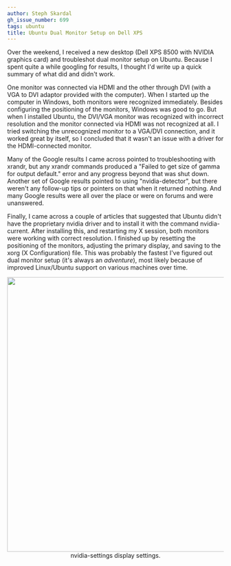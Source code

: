 ```yaml
---
author: Steph Skardal
gh_issue_number: 699
tags: ubuntu
title: Ubuntu Dual Monitor Setup on Dell XPS
---
```




Over the weekend, I received a new desktop (Dell XPS 8500 with NVIDIA graphics card) and troubleshot dual monitor setup on Ubuntu. Because I spent quite a while googling for results, I thought I'd write up a quick summary of what did and didn't work.

One monitor was connected via HDMI and the other through DVI (with a VGA to DVI adaptor provided with the computer). When I started up the computer in Windows, both monitors were recognized immediately. Besides configuring the positioning of the monitors, Windows was good to go. But when I installed Ubuntu, the DVI/VGA monitor was recognized with incorrect resolution and the monitor connected via HDMI was not recognized at all. I tried switching the unrecognized monitor to a VGA/DVI connection, and it worked great by itself, so I concluded that it wasn't an issue with a driver for the HDMI-connected monitor.

Many of the Google results I came across pointed to troubleshooting with xrandr, but any xrandr commands produced a "Failed to get size of gamma for output default." error and any progress beyond that was shut down. Another set of Google results pointed to using "nvidia-detector", but there weren't any follow-up tips or pointers on that when it returned nothing. And many Google results were all over the place or were on forums and were unanswered.

Finally, I came across a couple of articles that suggested that Ubuntu didn't have the proprietary nvidia driver and to install it with the command nvidia-current. After installing this, and restarting my X session, both monitors were working with correct resolution. I finished up by resetting the positioning of the monitors, adjusting the primary display, and saving to the xorg (X Configuration) file. This was probably the fastest I've figured out dual monitor setup (it's always an *adventure*), most likely because of improved Linux/Ubuntu support on various machines over time.

<div class="separator" style="clear: both; text-align: center;"><img border="0" height="639" src="/blog/2012/10/01/ubuntu-dual-monitor-setup-on-dell-xps/image-0.png" width="715"/><br/>
nvidia-settings display settings.</div>


